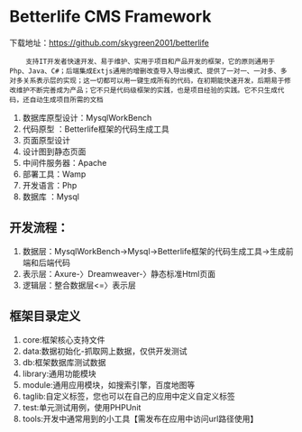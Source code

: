 #
# Betterlife CMS Framework

下载地址：https://github.com/skygreen2001/betterlife

        支持IT开发者快速开发、易于维护、实用于项目和产品开发的框架，它的原则通用于Php、Java、C#；后端集成Extjs通用的增删改查导入导出模式、提供了一对一、一对多、多对多关系表示层的实现；这一切都可以用一键生成所有的代码，在初期能快速开发，后期易于修改维护不断完善成为产品；它不只是代码级框架的实践，也是项目经验的实践。它不只生成代码，还自动生成项目所需的文档

1. 数据库原型设计：MysqlWorkBench
2. 代码原型      ：Betterlife框架的代码生成工具
3. 页面原型设计
4. 设计图到静态页面
5. 中间件服务器：Apache
6. 部署工具：Wamp
7. 开发语言：Php
8. 数据库  ：Mysql

## 开发流程：
1. 数据层：MysqlWorkBench->Mysql->Betterlife框架的代码生成工具->生成前端和后端代码
2. 表示层：Axure-〉Dreamweaver-〉静态标准Html页面
3. 逻辑层：整合数据层<=〉表示层

## 框架目录定义
1. core:框架核心支持文件
2. data:数据初始化-抓取网上数据，仅供开发测试
3. db:框架数据库测试数据
4. library:通用功能模块
5. module:通用应用模块，如搜索引擎，百度地图等
6. taglib:自定义标签，您也可以在自己的应用中定义自定义标签
7. test:单元测试用例，使用PHPUnit
8. tools:开发中通常用到的小工具【需发布在应用中访问url路径使用】





